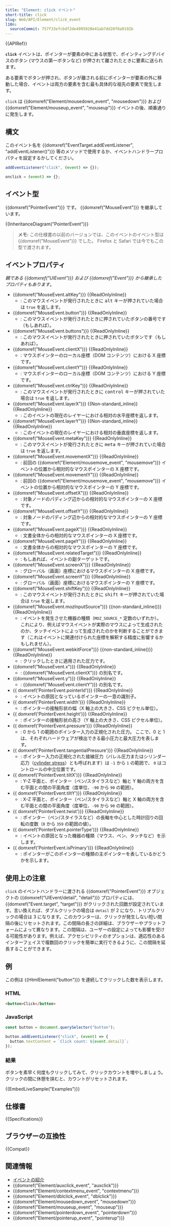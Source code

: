 ```yaml
---
title: "Element: click イベント"
short-title: click
slug: Web/API/Element/click_event
l10n:
  sourceCommit: 757f33efcbdf2de4995920e41ab7dd20f0a9192b
---
```


{{APIRef}}

**`click`** イベントは、ポインターが要素の中にある状態で、ポインティングデバイスのボタン (マウスの第一ボタンなど) が押されて離されたときに要素に送られます。

ある要素でボタンが押され、ボタンが離される前にポインターが要素の外に移動した場合、イベントは両方の要素を含む最も具体的な祖先の要素で発生します。

`click` は {{domxref("Element/mousedown_event", "mousedown")}} および {{domxref("Element/mouseup_event", "mouseup")}} イベントの後、順番通りに発生します。

## 構文

このイベント名を {{domxref("EventTarget.addEventListener", "addEventListener()")}} 等のメソッドで使用するか、イベントハンドラープロパティを設定するかしてください。

```js
addEventListener("click", (event) => {});

onclick = (event) => {};
```

## イベント型

{{domxref("PointerEvent")}} です。 {{domxref("MouseEvent")}} を継承しています。

{{InheritanceDiagram("PointerEvent")}}

> **メモ:** この仕様書の以前のバージョンでは、このイベントのイベント型は {{domxref("MouseEvent")}} でした。 Firefox と Safari では今でもこの型で渡されます。

## イベントプロパティ

_親である {{domxref("UIEvent")}} および {{domxref("Event")}} から継承したプロパティもあります_。

- {{domxref("MouseEvent.altKey")}} {{ReadOnlyInline}}
  - : このマウスイベントが発行されたときに <kbd>alt</kbd> キーが押されていた場合は `true` を返します。
- {{domxref("MouseEvent.button")}} {{ReadOnlyInline}}
  - : このマウスイベントが発行されたときに押されていたボタンの番号です（もしあれば）。
- {{domxref("MouseEvent.buttons")}} {{ReadOnlyInline}}
  - : このマウスイベントが発行されたときに押されていたボタンです（もしあれば）。
- {{domxref("MouseEvent.clientX")}} {{ReadOnlyInline}}
  - : マウスポインターのローカル座標（DOM コンテンツ）における X 座標です。
- {{domxref("MouseEvent.clientY")}} {{ReadOnlyInline}}
  - : マウスポインターのローカル座標（DOM コンテンツ）における Y 座標です。
- {{domxref("MouseEvent.ctrlKey")}} {{ReadOnlyInline}}
  - : このマウスイベントが発行されたときに <kbd>control</kbd> キーが押されていた場合は `true` を返します。
- {{domxref("MouseEvent.layerX")}} {{Non-standard_inline}} {{ReadOnlyInline}}
  - : このイベントの現在のレイヤーにおける相対の水平座標を返します。
- {{domxref("MouseEvent.layerY")}} {{Non-standard_inline}} {{ReadOnlyInline}}
  - : このイベントの現在のレイヤーにおける相対の垂直座標を返します。
- {{domxref("MouseEvent.metaKey")}} {{ReadOnlyInline}}
  - : このマウスイベントが発行されたときに <kbd>meta</kbd> キーが押されていた場合は `true` を返します。
- {{domxref("MouseEvent.movementX")}} {{ReadOnlyInline}}
  - : 前回の {{domxref("Element/mousemove_event", "mousemove")}} イベントの位置から相対的なマウスポインターの X 座標です。
- {{domxref("MouseEvent.movementY")}} {{ReadOnlyInline}}
  - : 前回の {{domxref("Element/mousemove_event", "mousemove")}} イベントの位置から相対的なマウスポインターの Y 座標です。
- {{domxref("MouseEvent.offsetX")}} {{ReadOnlyInline}}
  - : 対象ノードのパディング辺からの相対的なマウスポインターの X 座標です。
- {{domxref("MouseEvent.offsetY")}} {{ReadOnlyInline}}
  - : 対象ノードのパディング辺からの相対的なマウスポインターの Y 座標です。
- {{domxref("MouseEvent.pageX")}} {{ReadOnlyInline}}
  - : 文書全体からの相対的なマウスポインターの X 座標です。
- {{domxref("MouseEvent.pageY")}} {{ReadOnlyInline}}
  - : 文書全体からの相対的なマウスポインターの Y 座標です。
- {{domxref("MouseEvent.relatedTarget")}} {{ReadOnlyInline}}
  - : もしあれば、イベントの副ターゲットです。
- {{domxref("MouseEvent.screenX")}} {{ReadOnlyInline}}
  - : グローバル（画面）座標におけるマウスポインターの X 座標です。
- {{domxref("MouseEvent.screenY")}} {{ReadOnlyInline}}
  - : グローバル（画面）座標におけるマウスポインターの Y 座標です。
- {{domxref("MouseEvent.shiftKey")}} {{ReadOnlyInline}}
  - : このマウスイベントが発行されたときに <kbd>shift</kbd> キーが押されていた場合は `true` を返します。
- {{domxref("MouseEvent.mozInputSource")}} {{non-standard_inline()}} {{ReadOnlyInline}}
  - : イベントを発生させた機器の種類（`MOZ_SOURCE_*` 定数のいずれか）。
    これにより、例えばマウスイベントが実際のマウスによって生成されたのか、タッチイベントによって生成されたのかを判断することができます（これはイベントに関連付けられた座標を解釈する精度に影響するかもしれません）。
- {{domxref("MouseEvent.webkitForce")}} {{non-standard_inline()}} {{ReadOnlyInline}}
  - : クリックしたときに適用された圧力です。
- {{domxref("MouseEvent.x")}} {{ReadOnlyInline}}
  - : {{domxref("MouseEvent.clientX")}} の別名です。
- {{domxref("MouseEvent.y")}} {{ReadOnlyInline}}
  - : {{domxref("MouseEvent.clientY")}} の別名です。
- {{ domxref('PointerEvent.pointerId')}} {{ReadOnlyInline}}
  - : イベントの原因となっているポインターの一意の識別子。
- {{ domxref('PointerEvent.width')}} {{ReadOnlyInline}}
  - : ポインターの接触形状の幅（X 軸上の大きさ、CSS ピクセル単位）。
- {{ domxref('PointerEvent.height')}} {{ReadOnlyInline}}
  - : ポインターの接触形状の高さ（Y 軸上の大きさ、CSS ピクセル単位）。
- {{ domxref('PointerEvent.pressure')}} {{ReadOnlyInline}}
  - : 0 から 1 の範囲のポインター入力の正規化された圧力。 ここで、0 と 1 は、それぞれハードウェアが検出できる最小圧力と最大圧力を表します。
- {{ domxref('PointerEvent.tangentialPressure')}} {{ReadOnlyInline}}
  - : ポインター入力の正規化された接線圧力（バレル圧力またはシリンダー応力（[cylinder stress](https://en.wikipedia.org/wiki/Cylinder_stress)）とも呼ばれます）は `-1` から `1` の範囲で、 `0` はコントロールの中立位置です。
- {{ domxref('PointerEvent.tiltX')}} {{ReadOnlyInline}}
  - : Y-Z 平面と、ポインター（ペン/スタイラスなど）軸と Y 軸の両方を含む平面との間の平面角度（度単位、`-90` から `90` の範囲）。
- {{ domxref('PointerEvent.tiltY')}} {{ReadOnlyInline}}
  - : X-Z 平面と、ポインター（ペン/スタイラスなど）軸と X 軸の両方を含む平面との間の平面角度（度単位、`-90` から `90` の範囲）。
- {{ domxref('PointerEvent.twist')}} {{ReadOnlyInline}}
  - : ポインター（ペン/スタイラスなど）の長軸を中心とした時計回りの回転の度数（`0` から `359` の範囲の値）。
- {{ domxref('PointerEvent.pointerType')}} {{ReadOnlyInline}}
  - : イベントの原因となった機器の種類（マウス、ペン、タッチなど）を示します。
- {{ domxref('PointerEvent.isPrimary')}} {{ReadOnlyInline}}
  - : ポインターがこのポインターの種類の主ポインターを表しているかどうかを示します。

## 使用上の注意

`click` のイベントハンドラーに渡される {{domxref("PointerEvent")}} オブジェクトの {{domxref("UIEvent/detail", "detail")}} プロパティには、 {{domxref("Event.target", "target")}} がクリックされた回数が設定されています。言い換えれば、ダブルクリックの場合は `detail` が 2 になり、トリプルクリックの場合は 3 になります。このカウンターは、クリックが発生しない短い間隔の後にリセットされます。この間隔の長さの詳細は、ブラウザーやプラットフォームによって異なります。この間隔は、ユーザーの設定によっても影響を受ける可能性があります。例えば、アクセシビリティのオプションは、適応性のあるインターフェイスで複数回のクリックを簡単に実行できるように、この間隔を延長することができます。

## 例

この例は {{HtmlElement("button")}} を連続してクリックした数を表示します。

### HTML

```html
<button>Click</button>
```

### JavaScript

```js
const button = document.querySelector("button");

button.addEventListener("click", (event) => {
  button.textContent = `Click count: ${event.detail}`;
});
```

### 結果

ボタンを素早く何度もクリックしてみて、クリックカウントを増やしましょう。クリックの間に休憩を挟むと、カウントがリセットされます。

{{EmbedLiveSample("Examples")}}

## 仕様書

{{Specifications}}

## ブラウザーの互換性

{{Compat}}

## 関連情報

- [イベントの紹介](/ja/docs/Learn/JavaScript/Building_blocks/Events)
- {{domxref("Element/auxclick_event", "auxclick")}}
- {{domxref("Element/contextmenu_event", "contextmenu")}}
- {{domxref("Element/dblclick_event", "dblclick")}}
- {{domxref("Element/mousedown_event", "mousedown")}}
- {{domxref("Element/mouseup_event", "mouseup")}}
- {{domxref("Element/pointerdown_event", "pointerdown")}}
- {{domxref("Element/pointerup_event", "pointerup")}}

